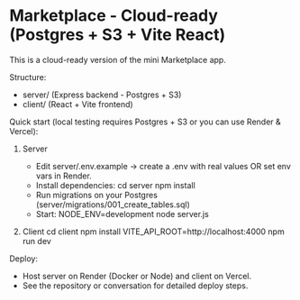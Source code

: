 # Marketplace - Cloud-ready (Postgres + S3 + Vite React)

This is a cloud-ready version of the mini Marketplace app.

Structure:
- server/  (Express backend - Postgres + S3)
- client/  (React + Vite frontend)

Quick start (local testing requires Postgres + S3 or you can use Render & Vercel):

1. Server
   - Edit server/.env.example -> create a .env with real values OR set env vars in Render.
   - Install dependencies:
     cd server
     npm install
   - Run migrations on your Postgres (server/migrations/001_create_tables.sql)
   - Start:
     NODE_ENV=development node server.js

2. Client
   cd client
   npm install
   VITE_API_ROOT=http://localhost:4000 npm run dev

Deploy:
- Host server on Render (Docker or Node) and client on Vercel.
- See the repository or conversation for detailed deploy steps.

